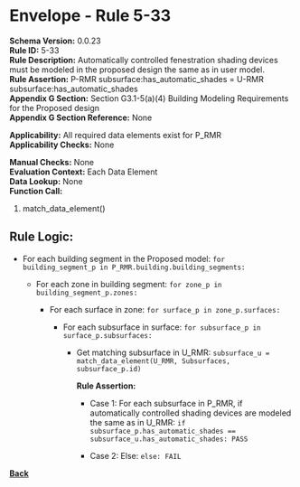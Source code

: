
# Envelope - Rule 5-33  

**Schema Version:** 0.0.23  
**Rule ID:** 5-33  
**Rule Description:** Automatically controlled fenestration shading devices must be modeled in the proposed design the same as in user model.  
**Rule Assertion:** P-RMR subsurface:has_automatic_shades = U-RMR subsurface:has_automatic_shades  
**Appendix G Section:** Section G3.1-5(a)(4) Building Modeling Requirements for the Proposed design  
**Appendix G Section Reference:**  None

**Applicability:** All required data elements exist for P_RMR  
**Applicability Checks:** None  

**Manual Checks:** None  
**Evaluation Context:**  Each Data Element  
**Data Lookup:** None  
**Function Call:**  

  1. match_data_element()

## Rule Logic:

- For each building segment in the Proposed model: `for building_segment_p in P_RMR.building.building_segments:`

  - For each zone in building segment: `for zone_p in building_segment_p.zones:`

    - For each surface in zone: `for surface_p in zone_p.surfaces:`

      - For each subsurface in surface: `for subsurface_p in surface_p.subsurfaces:`

        - Get matching subsurface in U_RMR: `subsurface_u = match_data_element(U_RMR, Subsurfaces, subsurface_p.id)`

          **Rule Assertion:**

          - Case 1: For each subsurface in P_RMR, if automatically controlled shading devices are modeled the same as in U_RMR: `if subsurface_p.has_automatic_shades == subsurface_u.has_automatic_shades: PASS`

          - Case 2: Else: `else: FAIL`

**[Back](../_toc.md)**
